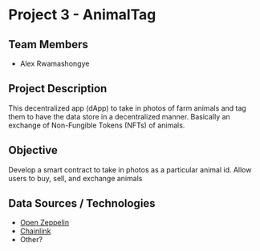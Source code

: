 # Project 3 - AnimalTag

## Team Members 
- Alex Rwamashongye 

## Project Description 

This decentralized app (dApp) to take in photos of farm animals and tag them to have the data store in a decentralized manner. Basically an exchange of Non-Fungible Tokens (NFTs) of animals.  

## Objective 

Develop a smart contract to take in photos as a particular animal id. Allow users to buy, sell, and exchange animals

## Data Sources / Technologies 

- [Open Zeppelin](https://openzeppelin.com/contracts/)
- [Chainlink](https://chain.link/)
- Other? 



